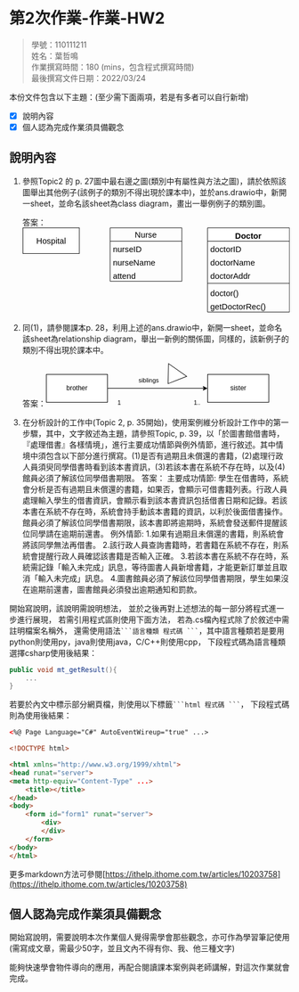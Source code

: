 # 第2次作業-作業-HW2
>
>學號：110111211
><br />
>姓名：葉哲鳴
><br />
>作業撰寫時間：180 (mins，包含程式撰寫時間)
><br />
>最後撰寫文件日期：2022/03/24
>

本份文件包含以下主題：(至少需下面兩項，若是有多者可以自行新增)
- [x] 說明內容
- [x] 個人認為完成作業須具備觀念

## 說明內容

1. 參照Topic2 的 p. 27圖中最右邊之圖(類別中有屬性與方法之圖)，請於依照該圖舉出其他例子(該例子的類別不得出現於課本中)，並於ans.drawio中，新開一sheet，並命名該sheet為class diagram，畫出一舉例例子的類別圖。

    答案：<svg xmlns="http://www.w3.org/2000/svg" xmlns:xlink="http://www.w3.org/1999/xlink" version="1.1" width="521px" viewBox="-0.5 -0.5 521 168" content="&lt;mxfile&gt;&lt;diagram id=&quot;3MIoF29MVd8yWoktw6nY&quot; name=&quot;第1頁&quot;&gt;&lt;mxGraphModel dx=&quot;1130&quot; dy=&quot;536&quot; grid=&quot;1&quot; gridSize=&quot;10&quot; guides=&quot;1&quot; tooltips=&quot;1&quot; connect=&quot;1&quot; arrows=&quot;1&quot; fold=&quot;1&quot; page=&quot;1&quot; pageScale=&quot;1&quot; pageWidth=&quot;827&quot; pageHeight=&quot;1169&quot; math=&quot;0&quot; shadow=&quot;0&quot;&gt;&lt;root&gt;&lt;mxCell id=&quot;0&quot;/&gt;&lt;mxCell id=&quot;1&quot; parent=&quot;0&quot;/&gt;&lt;mxCell id=&quot;2&quot; value=&quot;&amp;lt;font style=&amp;quot;font-size: 16px;&amp;quot;&amp;gt;Hospital&amp;lt;/font&amp;gt;&quot; style=&quot;html=1;&quot; vertex=&quot;1&quot; parent=&quot;1&quot;&gt;&lt;mxGeometry x=&quot;130&quot; y=&quot;170&quot; width=&quot;110&quot; height=&quot;50&quot; as=&quot;geometry&quot;/&gt;&lt;/mxCell&gt;&lt;mxCell id=&quot;15&quot; value=&quot;Doctor&quot; style=&quot;swimlane;fontStyle=1;align=center;verticalAlign=top;childLayout=stackLayout;horizontal=1;startSize=26;horizontalStack=0;resizeParent=1;resizeParentMax=0;resizeLast=0;collapsible=1;marginBottom=0;fontSize=16;&quot; vertex=&quot;1&quot; parent=&quot;1&quot;&gt;&lt;mxGeometry x=&quot;490&quot; y=&quot;170&quot; width=&quot;160&quot; height=&quot;164&quot; as=&quot;geometry&quot;/&gt;&lt;/mxCell&gt;&lt;mxCell id=&quot;16&quot; value=&quot;doctorID&quot; style=&quot;text;strokeColor=none;fillColor=none;align=left;verticalAlign=top;spacingLeft=4;spacingRight=4;overflow=hidden;rotatable=0;points=[[0,0.5],[1,0.5]];portConstraint=eastwest;fontSize=16;&quot; vertex=&quot;1&quot; parent=&quot;15&quot;&gt;&lt;mxGeometry y=&quot;26&quot; width=&quot;160&quot; height=&quot;26&quot; as=&quot;geometry&quot;/&gt;&lt;/mxCell&gt;&lt;mxCell id=&quot;19&quot; value=&quot;doctorName&quot; style=&quot;text;strokeColor=none;fillColor=none;align=left;verticalAlign=top;spacingLeft=4;spacingRight=4;overflow=hidden;rotatable=0;points=[[0,0.5],[1,0.5]];portConstraint=eastwest;fontSize=16;&quot; vertex=&quot;1&quot; parent=&quot;15&quot;&gt;&lt;mxGeometry y=&quot;52&quot; width=&quot;160&quot; height=&quot;26&quot; as=&quot;geometry&quot;/&gt;&lt;/mxCell&gt;&lt;mxCell id=&quot;20&quot; value=&quot;doctorAddr&quot; style=&quot;text;strokeColor=none;fillColor=none;align=left;verticalAlign=top;spacingLeft=4;spacingRight=4;overflow=hidden;rotatable=0;points=[[0,0.5],[1,0.5]];portConstraint=eastwest;fontSize=16;&quot; vertex=&quot;1&quot; parent=&quot;15&quot;&gt;&lt;mxGeometry y=&quot;78&quot; width=&quot;160&quot; height=&quot;26&quot; as=&quot;geometry&quot;/&gt;&lt;/mxCell&gt;&lt;mxCell id=&quot;17&quot; value=&quot;&quot; style=&quot;line;strokeWidth=1;fillColor=none;align=left;verticalAlign=middle;spacingTop=-1;spacingLeft=3;spacingRight=3;rotatable=0;labelPosition=right;points=[];portConstraint=eastwest;strokeColor=inherit;fontSize=16;&quot; vertex=&quot;1&quot; parent=&quot;15&quot;&gt;&lt;mxGeometry y=&quot;104&quot; width=&quot;160&quot; height=&quot;8&quot; as=&quot;geometry&quot;/&gt;&lt;/mxCell&gt;&lt;mxCell id=&quot;18&quot; value=&quot;doctor()&quot; style=&quot;text;strokeColor=none;fillColor=none;align=left;verticalAlign=top;spacingLeft=4;spacingRight=4;overflow=hidden;rotatable=0;points=[[0,0.5],[1,0.5]];portConstraint=eastwest;fontSize=16;&quot; vertex=&quot;1&quot; parent=&quot;15&quot;&gt;&lt;mxGeometry y=&quot;112&quot; width=&quot;160&quot; height=&quot;26&quot; as=&quot;geometry&quot;/&gt;&lt;/mxCell&gt;&lt;mxCell id=&quot;21&quot; value=&quot;getDoctorRec()&quot; style=&quot;text;strokeColor=none;fillColor=none;align=left;verticalAlign=top;spacingLeft=4;spacingRight=4;overflow=hidden;rotatable=0;points=[[0,0.5],[1,0.5]];portConstraint=eastwest;fontSize=16;&quot; vertex=&quot;1&quot; parent=&quot;15&quot;&gt;&lt;mxGeometry y=&quot;138&quot; width=&quot;160&quot; height=&quot;26&quot; as=&quot;geometry&quot;/&gt;&lt;/mxCell&gt;&lt;mxCell id=&quot;22&quot; value=&quot;Nurse&quot; style=&quot;swimlane;fontStyle=0;childLayout=stackLayout;horizontal=1;startSize=26;fillColor=none;horizontalStack=0;resizeParent=1;resizeParentMax=0;resizeLast=0;collapsible=1;marginBottom=0;fontSize=16;&quot; vertex=&quot;1&quot; parent=&quot;1&quot;&gt;&lt;mxGeometry x=&quot;300&quot; y=&quot;170&quot; width=&quot;140&quot; height=&quot;104&quot; as=&quot;geometry&quot;/&gt;&lt;/mxCell&gt;&lt;mxCell id=&quot;23&quot; value=&quot;nurseID&quot; style=&quot;text;strokeColor=none;fillColor=none;align=left;verticalAlign=top;spacingLeft=4;spacingRight=4;overflow=hidden;rotatable=0;points=[[0,0.5],[1,0.5]];portConstraint=eastwest;fontSize=16;&quot; vertex=&quot;1&quot; parent=&quot;22&quot;&gt;&lt;mxGeometry y=&quot;26&quot; width=&quot;140&quot; height=&quot;26&quot; as=&quot;geometry&quot;/&gt;&lt;/mxCell&gt;&lt;mxCell id=&quot;24&quot; value=&quot;nurseName&quot; style=&quot;text;strokeColor=none;fillColor=none;align=left;verticalAlign=top;spacingLeft=4;spacingRight=4;overflow=hidden;rotatable=0;points=[[0,0.5],[1,0.5]];portConstraint=eastwest;fontSize=16;&quot; vertex=&quot;1&quot; parent=&quot;22&quot;&gt;&lt;mxGeometry y=&quot;52&quot; width=&quot;140&quot; height=&quot;26&quot; as=&quot;geometry&quot;/&gt;&lt;/mxCell&gt;&lt;mxCell id=&quot;31&quot; value=&quot;attend&quot; style=&quot;text;strokeColor=none;fillColor=none;align=left;verticalAlign=top;spacingLeft=4;spacingRight=4;overflow=hidden;rotatable=0;points=[[0,0.5],[1,0.5]];portConstraint=eastwest;fontSize=16;&quot; vertex=&quot;1&quot; parent=&quot;22&quot;&gt;&lt;mxGeometry y=&quot;78&quot; width=&quot;140&quot; height=&quot;26&quot; as=&quot;geometry&quot;/&gt;&lt;/mxCell&gt;&lt;/root&gt;&lt;/mxGraphModel&gt;&lt;/diagram&gt;&lt;/mxfile&gt;" onclick="(function(svg){var src=window.event.target||window.event.srcElement;while (src!=null&amp;&amp;src.nodeName.toLowerCase()!='a'){src=src.parentNode;}if(src==null){if(svg.wnd!=null&amp;&amp;!svg.wnd.closed){svg.wnd.focus();}else{var r=function(evt){if(evt.data=='ready'&amp;&amp;evt.source==svg.wnd){svg.wnd.postMessage(decodeURIComponent(svg.getAttribute('content')),'*');window.removeEventListener('message',r);}};window.addEventListener('message',r);svg.wnd=window.open('https://viewer.diagrams.net/?client=1&amp;page=0&amp;edit=_blank');}}})(this);" style="cursor:pointer;max-width:100%;max-height:168px;"><defs><clipPath id="mx-clip-364-31-152-26-0"><rect x="364" y="31" width="152" height="26"/></clipPath><clipPath id="mx-clip-364-57-152-26-0"><rect x="364" y="57" width="152" height="26"/></clipPath><clipPath id="mx-clip-364-83-152-26-0"><rect x="364" y="83" width="152" height="26"/></clipPath><clipPath id="mx-clip-364-117-152-26-0"><rect x="364" y="117" width="152" height="26"/></clipPath><clipPath id="mx-clip-364-143-152-26-0"><rect x="364" y="143" width="152" height="26"/></clipPath><clipPath id="mx-clip-174-31-132-26-0"><rect x="174" y="31" width="132" height="26"/></clipPath><clipPath id="mx-clip-174-57-132-26-0"><rect x="174" y="57" width="132" height="26"/></clipPath><clipPath id="mx-clip-174-83-132-26-0"><rect x="174" y="83" width="132" height="26"/></clipPath></defs><g><rect x="0" y="0" width="110" height="50" fill="rgb(255, 255, 255)" stroke="rgb(0, 0, 0)" pointer-events="all"/><g transform="translate(-0.5 -0.5)"><switch><foreignObject pointer-events="none" width="100%" height="100%" requiredFeatures="http://www.w3.org/TR/SVG11/feature#Extensibility" style="overflow: visible; text-align: left;"><div xmlns="http://www.w3.org/1999/xhtml" style="display: flex; align-items: unsafe center; justify-content: unsafe center; width: 1px; height: 1px; padding-top: 25px; margin-left: 55px;"><div data-drawio-colors="color: rgb(0, 0, 0); " style="box-sizing: border-box; font-size: 0px; text-align: center;"><div style="display: inline-block; font-size: 12px; font-family: Helvetica; color: rgb(0, 0, 0); line-height: 1.2; pointer-events: all; white-space: nowrap;"><font style="font-size: 16px;">Hospital</font></div></div></div></foreignObject><text x="55" y="29" fill="rgb(0, 0, 0)" font-family="Helvetica" font-size="12px" text-anchor="middle">Hospital</text></switch></g><path d="M 360 26 L 360 0 L 520 0 L 520 26" fill="rgb(255, 255, 255)" stroke="rgb(0, 0, 0)" stroke-miterlimit="10" pointer-events="all"/><path d="M 360 26 L 360 164 L 520 164 L 520 26" fill="none" stroke="rgb(0, 0, 0)" stroke-miterlimit="10" pointer-events="none"/><path d="M 360 26 L 520 26" fill="none" stroke="rgb(0, 0, 0)" stroke-miterlimit="10" pointer-events="none"/><g fill="rgb(0, 0, 0)" font-family="Helvetica" font-weight="bold" pointer-events="none" text-anchor="middle" font-size="16px"><text x="439.5" y="21.5">Doctor</text></g><g fill="rgb(0, 0, 0)" font-family="Helvetica" pointer-events="none" clip-path="url(#mx-clip-364-31-152-26-0)" font-size="16px"><text x="365.5" y="47.5">doctorID</text></g><g fill="rgb(0, 0, 0)" font-family="Helvetica" pointer-events="none" clip-path="url(#mx-clip-364-57-152-26-0)" font-size="16px"><text x="365.5" y="73.5">doctorName</text></g><g fill="rgb(0, 0, 0)" font-family="Helvetica" pointer-events="none" clip-path="url(#mx-clip-364-83-152-26-0)" font-size="16px"><text x="365.5" y="99.5">doctorAddr</text></g><path d="M 360 108 L 520 108" fill="none" stroke="rgb(0, 0, 0)" stroke-miterlimit="10" pointer-events="none"/><g fill="rgb(0, 0, 0)" font-family="Helvetica" pointer-events="none" clip-path="url(#mx-clip-364-117-152-26-0)" font-size="16px"><text x="365.5" y="133.5">doctor()</text></g><g fill="rgb(0, 0, 0)" font-family="Helvetica" pointer-events="none" clip-path="url(#mx-clip-364-143-152-26-0)" font-size="16px"><text x="365.5" y="159.5">getDoctorRec()</text></g><path d="M 170 26 L 170 0 L 310 0 L 310 26" fill="none" stroke="rgb(0, 0, 0)" stroke-miterlimit="10" pointer-events="none"/><path d="M 170 26 L 170 104 L 310 104 L 310 26" fill="none" stroke="rgb(0, 0, 0)" stroke-miterlimit="10" pointer-events="none"/><path d="M 170 26 L 310 26" fill="none" stroke="rgb(0, 0, 0)" stroke-miterlimit="10" pointer-events="none"/><g fill="rgb(0, 0, 0)" font-family="Helvetica" pointer-events="none" text-anchor="middle" font-size="16px"><text x="239.5" y="19.5">Nurse</text></g><g fill="rgb(0, 0, 0)" font-family="Helvetica" pointer-events="none" clip-path="url(#mx-clip-174-31-132-26-0)" font-size="16px"><text x="175.5" y="47.5">nurseID</text></g><g fill="rgb(0, 0, 0)" font-family="Helvetica" pointer-events="none" clip-path="url(#mx-clip-174-57-132-26-0)" font-size="16px"><text x="175.5" y="73.5">nurseName</text></g><g fill="rgb(0, 0, 0)" font-family="Helvetica" pointer-events="none" clip-path="url(#mx-clip-174-83-132-26-0)" font-size="16px"><text x="175.5" y="99.5">attend</text></g></g><switch><g requiredFeatures="http://www.w3.org/TR/SVG11/feature#Extensibility"/><a transform="translate(0,-5)" xlink:href="https://www.diagrams.net/doc/faq/svg-export-text-problems" target="_blank"><text text-anchor="middle" font-size="10px" x="50%" y="100%">Text is not SVG - cannot display</text></a></switch></svg>

2. 同(1)，請參閱課本p. 28，利用上述的ans.drawio中，新開一sheet，並命名該sheet為relationship diagram，舉出一新例的關係圖，同樣的，該新例子的類別不得出現於課本中。

    答案：<svg xmlns="http://www.w3.org/2000/svg" xmlns:xlink="http://www.w3.org/1999/xlink" version="1.1" width="401px" viewBox="-0.5 -0.5 401 78" content="&lt;mxfile&gt;&lt;diagram id=&quot;nhxN-QqKAdjPXjA7MFAO&quot; name=&quot;第1頁&quot;&gt;&lt;mxGraphModel dx=&quot;1130&quot; dy=&quot;536&quot; grid=&quot;1&quot; gridSize=&quot;10&quot; guides=&quot;1&quot; tooltips=&quot;1&quot; connect=&quot;1&quot; arrows=&quot;1&quot; fold=&quot;1&quot; page=&quot;1&quot; pageScale=&quot;1&quot; pageWidth=&quot;827&quot; pageHeight=&quot;1169&quot; math=&quot;0&quot; shadow=&quot;0&quot;&gt;&lt;root&gt;&lt;mxCell id=&quot;0&quot;/&gt;&lt;mxCell id=&quot;1&quot; parent=&quot;0&quot;/&gt;&lt;mxCell id=&quot;7&quot; style=&quot;edgeStyle=none;html=1;exitX=1;exitY=0.5;exitDx=0;exitDy=0;entryX=0;entryY=0.5;entryDx=0;entryDy=0;&quot; edge=&quot;1&quot; parent=&quot;1&quot; source=&quot;2&quot; target=&quot;3&quot;&gt;&lt;mxGeometry relative=&quot;1&quot; as=&quot;geometry&quot;/&gt;&lt;/mxCell&gt;&lt;mxCell id=&quot;8&quot; value=&quot;siblings&quot; style=&quot;edgeLabel;html=1;align=center;verticalAlign=middle;resizable=0;points=[];&quot; vertex=&quot;1&quot; connectable=&quot;0&quot; parent=&quot;7&quot;&gt;&lt;mxGeometry x=&quot;-0.1889&quot; y=&quot;-1&quot; relative=&quot;1&quot; as=&quot;geometry&quot;&gt;&lt;mxPoint y=&quot;-16&quot; as=&quot;offset&quot;/&gt;&lt;/mxGeometry&gt;&lt;/mxCell&gt;&lt;mxCell id=&quot;9&quot; value=&quot;1&quot; style=&quot;edgeLabel;html=1;align=center;verticalAlign=middle;resizable=0;points=[];&quot; vertex=&quot;1&quot; connectable=&quot;0&quot; parent=&quot;7&quot;&gt;&lt;mxGeometry x=&quot;-0.5111&quot; relative=&quot;1&quot; as=&quot;geometry&quot;&gt;&lt;mxPoint x=&quot;-24&quot; y=&quot;25&quot; as=&quot;offset&quot;/&gt;&lt;/mxGeometry&gt;&lt;/mxCell&gt;&lt;mxCell id=&quot;11&quot; value=&quot;1..*&quot; style=&quot;edgeLabel;html=1;align=center;verticalAlign=middle;resizable=0;points=[];&quot; vertex=&quot;1&quot; connectable=&quot;0&quot; parent=&quot;7&quot;&gt;&lt;mxGeometry x=&quot;0.2778&quot; y=&quot;-4&quot; relative=&quot;1&quot; as=&quot;geometry&quot;&gt;&lt;mxPoint x=&quot;45&quot; y=&quot;21&quot; as=&quot;offset&quot;/&gt;&lt;/mxGeometry&gt;&lt;/mxCell&gt;&lt;mxCell id=&quot;2&quot; value=&quot;brother&quot; style=&quot;html=1;&quot; vertex=&quot;1&quot; parent=&quot;1&quot;&gt;&lt;mxGeometry x=&quot;190&quot; y=&quot;200&quot; width=&quot;110&quot; height=&quot;50&quot; as=&quot;geometry&quot;/&gt;&lt;/mxCell&gt;&lt;mxCell id=&quot;3&quot; value=&quot;sister&quot; style=&quot;html=1;&quot; vertex=&quot;1&quot; parent=&quot;1&quot;&gt;&lt;mxGeometry x=&quot;480&quot; y=&quot;200&quot; width=&quot;110&quot; height=&quot;50&quot; as=&quot;geometry&quot;/&gt;&lt;/mxCell&gt;&lt;mxCell id=&quot;6&quot; value=&quot;&quot; style=&quot;triangle;whiteSpace=wrap;html=1;rotation=125;&quot; vertex=&quot;1&quot; parent=&quot;1&quot;&gt;&lt;mxGeometry x=&quot;402.5&quot; y=&quot;184.33&quot; width=&quot;30&quot; height=&quot;40&quot; as=&quot;geometry&quot;/&gt;&lt;/mxCell&gt;&lt;/root&gt;&lt;/mxGraphModel&gt;&lt;/diagram&gt;&lt;/mxfile&gt;" onclick="(function(svg){var src=window.event.target||window.event.srcElement;while (src!=null&amp;&amp;src.nodeName.toLowerCase()!='a'){src=src.parentNode;}if(src==null){if(svg.wnd!=null&amp;&amp;!svg.wnd.closed){svg.wnd.focus();}else{var r=function(evt){if(evt.data=='ready'&amp;&amp;evt.source==svg.wnd){svg.wnd.postMessage(decodeURIComponent(svg.getAttribute('content')),'*');window.removeEventListener('message',r);}};window.addEventListener('message',r);svg.wnd=window.open('https://viewer.diagrams.net/?client=1&amp;page=0&amp;edit=_blank');}}})(this);" style="cursor:pointer;max-width:100%;max-height:78px;"><defs/><g><path d="M 110 45 L 283.63 45" fill="none" stroke="rgb(0, 0, 0)" stroke-miterlimit="10" pointer-events="stroke"/><path d="M 288.88 45 L 281.88 48.5 L 283.63 45 L 281.88 41.5 Z" fill="rgb(0, 0, 0)" stroke="rgb(0, 0, 0)" stroke-miterlimit="10" pointer-events="all"/><g transform="translate(-0.5 -0.5)"><switch><foreignObject pointer-events="none" width="100%" height="100%" requiredFeatures="http://www.w3.org/TR/SVG11/feature#Extensibility" style="overflow: visible; text-align: left;"><div xmlns="http://www.w3.org/1999/xhtml" style="display: flex; align-items: unsafe center; justify-content: unsafe center; width: 1px; height: 1px; padding-top: 31px; margin-left: 184px;"><div data-drawio-colors="color: rgb(0, 0, 0); background-color: rgb(255, 255, 255); " style="box-sizing: border-box; font-size: 0px; text-align: center;"><div style="display: inline-block; font-size: 11px; font-family: Helvetica; color: rgb(0, 0, 0); line-height: 1.2; pointer-events: all; background-color: rgb(255, 255, 255); white-space: nowrap;">siblings</div></div></div></foreignObject><text x="184" y="34" fill="rgb(0, 0, 0)" font-family="Helvetica" font-size="11px" text-anchor="middle">siblings</text></switch></g><g transform="translate(-0.5 -0.5)"><switch><foreignObject pointer-events="none" width="100%" height="100%" requiredFeatures="http://www.w3.org/TR/SVG11/feature#Extensibility" style="overflow: visible; text-align: left;"><div xmlns="http://www.w3.org/1999/xhtml" style="display: flex; align-items: unsafe center; justify-content: unsafe center; width: 1px; height: 1px; padding-top: 71px; margin-left: 131px;"><div data-drawio-colors="color: rgb(0, 0, 0); background-color: rgb(255, 255, 255); " style="box-sizing: border-box; font-size: 0px; text-align: center;"><div style="display: inline-block; font-size: 11px; font-family: Helvetica; color: rgb(0, 0, 0); line-height: 1.2; pointer-events: all; background-color: rgb(255, 255, 255); white-space: nowrap;">1</div></div></div></foreignObject><text x="131" y="74" fill="rgb(0, 0, 0)" font-family="Helvetica" font-size="11px" text-anchor="middle">1</text></switch></g><g transform="translate(-0.5 -0.5)"><switch><foreignObject pointer-events="none" width="100%" height="100%" requiredFeatures="http://www.w3.org/TR/SVG11/feature#Extensibility" style="overflow: visible; text-align: left;"><div xmlns="http://www.w3.org/1999/xhtml" style="display: flex; align-items: unsafe center; justify-content: unsafe center; width: 1px; height: 1px; padding-top: 71px; margin-left: 271px;"><div data-drawio-colors="color: rgb(0, 0, 0); background-color: rgb(255, 255, 255); " style="box-sizing: border-box; font-size: 0px; text-align: center;"><div style="display: inline-block; font-size: 11px; font-family: Helvetica; color: rgb(0, 0, 0); line-height: 1.2; pointer-events: all; background-color: rgb(255, 255, 255); white-space: nowrap;">1..*</div></div></div></foreignObject><text x="271" y="74" fill="rgb(0, 0, 0)" font-family="Helvetica" font-size="11px" text-anchor="middle">1..*</text></switch></g><rect x="0" y="20" width="110" height="50" fill="rgb(255, 255, 255)" stroke="rgb(0, 0, 0)" pointer-events="all"/><g transform="translate(-0.5 -0.5)"><switch><foreignObject pointer-events="none" width="100%" height="100%" requiredFeatures="http://www.w3.org/TR/SVG11/feature#Extensibility" style="overflow: visible; text-align: left;"><div xmlns="http://www.w3.org/1999/xhtml" style="display: flex; align-items: unsafe center; justify-content: unsafe center; width: 1px; height: 1px; padding-top: 45px; margin-left: 55px;"><div data-drawio-colors="color: rgb(0, 0, 0); " style="box-sizing: border-box; font-size: 0px; text-align: center;"><div style="display: inline-block; font-size: 12px; font-family: Helvetica; color: rgb(0, 0, 0); line-height: 1.2; pointer-events: all; white-space: nowrap;">brother</div></div></div></foreignObject><text x="55" y="49" fill="rgb(0, 0, 0)" font-family="Helvetica" font-size="12px" text-anchor="middle">brother</text></switch></g><rect x="290" y="20" width="110" height="50" fill="rgb(255, 255, 255)" stroke="rgb(0, 0, 0)" pointer-events="all"/><g transform="translate(-0.5 -0.5)"><switch><foreignObject pointer-events="none" width="100%" height="100%" requiredFeatures="http://www.w3.org/TR/SVG11/feature#Extensibility" style="overflow: visible; text-align: left;"><div xmlns="http://www.w3.org/1999/xhtml" style="display: flex; align-items: unsafe center; justify-content: unsafe center; width: 1px; height: 1px; padding-top: 45px; margin-left: 345px;"><div data-drawio-colors="color: rgb(0, 0, 0); " style="box-sizing: border-box; font-size: 0px; text-align: center;"><div style="display: inline-block; font-size: 12px; font-family: Helvetica; color: rgb(0, 0, 0); line-height: 1.2; pointer-events: all; white-space: nowrap;">sister</div></div></div></foreignObject><text x="345" y="49" fill="rgb(0, 0, 0)" font-family="Helvetica" font-size="12px" text-anchor="middle">sister</text></switch></g><path d="M 212.5 4.33 L 242.5 24.33 L 212.5 44.33 Z" fill="rgb(255, 255, 255)" stroke="rgb(0, 0, 0)" stroke-miterlimit="10" transform="rotate(125,227.5,24.33)" pointer-events="all"/></g><switch><g requiredFeatures="http://www.w3.org/TR/SVG11/feature#Extensibility"/><a transform="translate(0,-5)" xlink:href="https://www.diagrams.net/doc/faq/svg-export-text-problems" target="_blank"><text text-anchor="middle" font-size="10px" x="50%" y="100%">Text is not SVG - cannot display</text></a></switch></svg>

3. 在分析設計的工作中(Topic 2, p. 35開始)，使用案例維分析設計工作中的第一步驟，其中，文字敘述為主題，請參照Topic, p. 39，以「於圖書館借書時，『處理借書』各樣情境」，進行主要成功情節與例外情節，進行敘述。其中情境中須包含以下部分進行撰寫。(1)是否有過期且未償還的書籍，(2)處理行政人員須臾同學借書時看到該本書資訊，(3)若該本書在系統不存在時，以及(4)館員必須了解該位同學借書期限。
    答案：
    主要成功情節:
    學生在借書時，系統會分析是否有過期且未償還的書籍，如果否，會顯示可借書籍列表。行政人員處理輸入學生的借書資訊，會顯示看到該本書資訊包括借書日期和記錄。若該本書在系統不存在時，系統會持手動該本書籍的資訊，以利於後面借書操作。館員必須了解該位同學借書期限，該本書即將逾期時，系統會發送郵件提醒該位同學請在逾期前還書。
    例外情節:
    1.如果有過期且未償還的書籍，則系統會將該同學無法再借書。
    2.該行政人員查詢書籍時，若書籍在系統不存在，則系統會提醒行政人員確認該書籍是否輸入正確。
    3.若該本書在系統不存在時，系統需記錄「輸入未完成」訊息，等待圖書人員新增書籍，才能更新訂單並且取消「輸入未完成」訊息。
    4.圖書館員必須了解該位同學借書期限，學生如果沒在逾期前還書，圖書館員必須發出逾期通知和罰款。

開始寫說明，該說明需說明想法，
並於之後再對上述想法的每一部分將程式進一步進行展現，
若需引用程式區則使用下面方法，
若為.cs檔內程式除了於敘述中需註明檔案名稱外，
還需使用語法` ```語言種類 程式碼 ``` `，其中語言種類若是要用python則使用py，java則使用java，C/C++則使用cpp，
下段程式碼為語言種類選擇csharp使用後結果：

```csharp
public void mt_getResult(){
    ...
}
```

若要於內文中標示部分網頁檔，則使用以下標籤` ```html 程式碼 ``` `，
下段程式碼則為使用後結果：

```html
<%@ Page Language="C#" AutoEventWireup="true" ...>

<!DOCTYPE html>

<html xmlns="http://www.w3.org/1999/xhtml">
<head runat="server">
<meta http-equiv="Content-Type" ...>
    <title></title>
</head>
<body>
    <form id="form1" runat="server">
        <div>
        </div>
    </form>
</body>
</html>
```
更多markdown方法可參閱[https://ithelp.ithome.com.tw/articles/10203758](https://ithelp.ithome.com.tw/articles/10203758)

## 個人認為完成作業須具備觀念

開始寫說明，需要說明本次作業個人覺得需學會那些觀念，亦可作為學習筆記使用 (需寫成文章，需最少50字，並且文內不得有你、我、他三種文字)

能夠快速學會物件導向的應用，再配合閱讀課本案例與老師講解，對這次作業就會完成。
